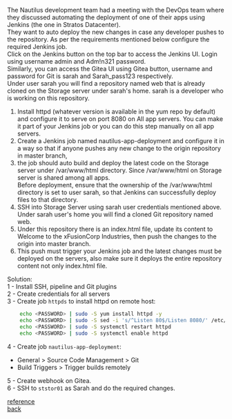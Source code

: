 The Nautilus development team had a meeting with the DevOps team where they discussed automating the deployment of one of their apps using Jenkins (the one in Stratos Datacenter).  
They want to auto deploy the new changes in case any developer pushes to the repository. As per the requirements mentioned below configure the required Jenkins job.  
Click on the Jenkins button on the top bar to access the Jenkins UI. Login using username admin and Adm!n321 password.  
Similarly, you can access the Gitea UI using Gitea button, username and password for Git is sarah and Sarah_pass123 respectively.  
Under user sarah you will find a repository named web that is already cloned on the Storage server under sarah's home. sarah is a developer who is working on this repository.  
1. Install httpd (whatever version is available in the yum repo by default) and configure it to serve on port 8080 on All app servers. You can make it part of your Jenkins job or you can do this step manually on all app servers.  
2. Create a Jenkins job named nautilus-app-deployment and configure it in a way so that if anyone pushes any new change to the origin repository in master branch,
3. the job should auto build and deploy the latest code on the Storage server under /var/www/html directory. Since /var/www/html on Storage server is shared among all apps.  
 Before deployment, ensure that the ownership of the /var/www/html directory is set to user sarah, so that Jenkins can successfully deploy files to that directory.  
4. SSH into Storage Server using sarah user credentials mentioned above. Under sarah user's home you will find a cloned Git repository named web.
5. Under this repository there is an index.html file, update its content to Welcome to the xFusionCorp Industries, then push the changes to the origin into master branch.
6. This push must trigger your Jenkins job and the latest changes must be deployed on the servers, also make sure it deploys the entire repository content not only index.html file.

Solution:  
1 - Install SSH, pipeline and Git plugins  
2 - Create credentials for all servers   
3 - Create job `httpds` to install httpd on remote host:  
```bash  
    echo <PASSWORD> | sudo -S yum install httpd -y  
    echo <PASSWORD> | sudo -S sed -i 's/^Listen 80$/Listen 8080/' /etc/httpd/conf/httpd.conf  
    echo <PASSWORD> | sudo -S systemctl restart httpd  
    echo <PASSWORD> | sudo -S systemctl enable httpd  
 ```  
4 - Create job `nautilus-app-deployment`:    
  -  General > Source Code Management > Git    
  -  Build Triggers > Trigger builds remotely
    
5 - Create webhook on Gitea.  
6 - SSH to `ststor01` as Sarah and do the required changes.  

[reference](https://httpd.apache.org/docs/current/configuring.html)  
[back](https://github.com/MederD/Kodekloud-Engineer-Tasks/tree/main)
